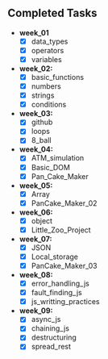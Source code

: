 ## Completed Tasks

- **week_01**
  - [x] data_types
  - [x] operators
  - [x] variables
- **week_02:**
  - [x] basic_functions
  - [x] numbers
  - [x] strings
  - [x] conditions
- **week_03:**
  - [x] github
  - [x] loops
  - [x] 8_ball
- **week_04:**
  - [x] ATM_simulation
  - [x] Basic_DOM
  - [x] Pan_Cake_Maker
- **week_05:**
  - [x] Array
  - [x] PanCake_Maker_02
- **week_06:**
  - [x] object
  - [x] Little_Zoo_Project
- **week_07:**
  - [x] JSON
  - [x] Local_storage
  - [x] PanCake_Maker_03
- **week_08:**
  - [x] error_handling_js
  - [x] fault_finding_js
  - [x] js_writting_practices
- **week_09:**
  - [x] async_js
  - [x] chaining_js
  - [x] destructuring
  - [x] spread_rest

